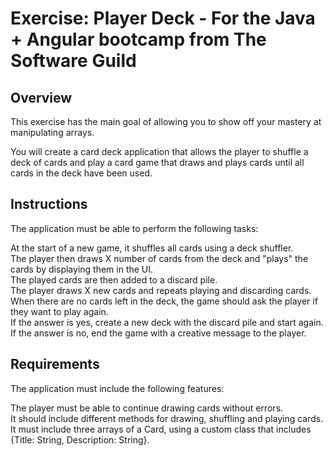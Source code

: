 # Exercise: Player Deck - For the Java + Angular bootcamp from The Software Guild 

## Overview
This exercise has the main goal of allowing you to show off your mastery at manipulating arrays.

You will create a card deck application that allows the player to shuffle a deck of cards and play a card game that draws and plays cards until all cards in the deck have been used.

## Instructions
The application must be able to perform the following tasks:

At the start of a new game, it shuffles all cards using a deck shuffler.\
The player then draws X number of cards from the deck and "plays" the cards by displaying them in the UI.\
The played cards are then added to a discard pile.\
The player draws X new cards and repeats playing and discarding cards.\
When there are no cards left in the deck, the game should ask the player if they want to play again.\
If the answer is yes, create a new deck with the discard pile and start again.\
If the answer is no, end the game with a creative message to the player.

## Requirements
The application must include the following features:

The player must be able to continue drawing cards without errors.\
It should include different methods for drawing, shuffling and playing cards.\
It must include three arrays of a Card, using a custom class that includes {Title: String, Description: String}.
